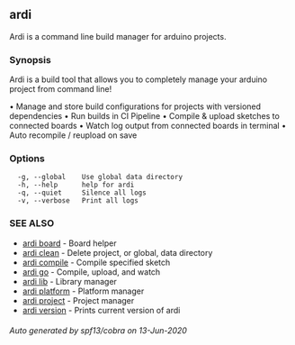 ## ardi

Ardi is a command line build manager for arduino projects.

### Synopsis


Ardi is a build tool that allows you to completely manage your arduino project from command line!

• Manage and store build configurations for projects with versioned dependencies
• Run builds in CI Pipeline
• Compile & upload sketches to connected boards
• Watch log output from connected boards in terminal
• Auto recompile / reupload on save

### Options

```
  -g, --global    Use global data directory
  -h, --help      help for ardi
  -q, --quiet     Silence all logs
  -v, --verbose   Print all logs
```

### SEE ALSO

* [ardi board](ardi_board.md)	 - Board helper
* [ardi clean](ardi_clean.md)	 - Delete project, or global, data directory
* [ardi compile](ardi_compile.md)	 - Compile specified sketch
* [ardi go](ardi_go.md)	 - Compile, upload, and watch
* [ardi lib](ardi_lib.md)	 - Library manager
* [ardi platform](ardi_platform.md)	 - Platform manager
* [ardi project](ardi_project.md)	 - Project manager
* [ardi version](ardi_version.md)	 - Prints current version of ardi

###### Auto generated by spf13/cobra on 13-Jun-2020
